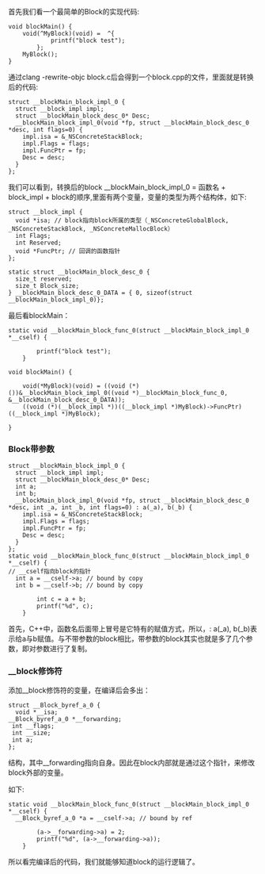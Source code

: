 首先我们看一个最简单的Block的实现代码:

	void blockMain() {
	    void(^MyBlock)(void) =  ^{
	            printf("block test");
	        };
	    MyBlock();
	}
	
通过clang -rewrite-objc block.c后会得到一个block.cpp的文件，里面就是转换后的代码:

	struct __blockMain_block_impl_0 {
	  struct __block_impl impl;
	  struct __blockMain_block_desc_0* Desc;
	  __blockMain_block_impl_0(void *fp, struct __blockMain_block_desc_0 *desc, int flags=0) {
	    impl.isa = &_NSConcreteStackBlock;
	    impl.Flags = flags;
	    impl.FuncPtr = fp;
	    Desc = desc;
	  }
	};
	
我们可以看到，转换后的block __blockMain_block_impl_0 = 函数名 + block_impl + block的顺序,里面有两个变量，变量的类型为两个结构体，如下:

	struct __block_impl {
	  void *isa; // block指向block所属的类型（_NSConcreteGlobalBlock, _NSConcreteStackBlock, _NSConcreteMallocBlock）
	  int Flags; 
	  int Reserved;
	  void *FuncPtr; // 回调的函数指针
	};
	
	static struct __blockMain_block_desc_0 {
	  size_t reserved;
	  size_t Block_size;
	} __blockMain_block_desc_0_DATA = { 0, sizeof(struct __blockMain_block_impl_0)};
	
最后看blockMain：

	static void __blockMain_block_func_0(struct __blockMain_block_impl_0 *__cself) {

            printf("block test");
        }

	void blockMain() {

	    void(*MyBlock)(void) = ((void (*)())&__blockMain_block_impl_0((void *)__blockMain_block_func_0, &__blockMain_block_desc_0_DATA));
	    ((void (*)(__block_impl *))((__block_impl *)MyBlock)->FuncPtr)((__block_impl *)MyBlock);

	}
	
	
### Block带参数

	struct __blockMain_block_impl_0 {
	  struct __block_impl impl;
	  struct __blockMain_block_desc_0* Desc;
	  int a;
	  int b;
	  __blockMain_block_impl_0(void *fp, struct __blockMain_block_desc_0 *desc, int _a, int _b, int flags=0) : a(_a), b(_b) {
	    impl.isa = &_NSConcreteStackBlock;
	    impl.Flags = flags;
	    impl.FuncPtr = fp;
	    Desc = desc;
	  }
	};
	static void __blockMain_block_func_0(struct __blockMain_block_impl_0 *__cself) {
	// __cself指向block的指针
	  int a = __cself->a; // bound by copy
	  int b = __cself->b; // bound by copy
	
	        int c = a + b;
	        printf("%d", c);
	    }
	    
首先，C++中，函数名后面带上冒号是它特有的赋值方式，所以，: a(_a), b(_b)表示给a与b赋值。与不带参数的block相比，带参数的block其实也就是多了几个参数，即对参数进行了复制。


### __block修饰符

添加__block修饰符的变量，在编译后会多出：

	struct __Block_byref_a_0 {
	  void *__isa;
	__Block_byref_a_0 *__forwarding;
	 int __flags;
	 int __size;
	 int a;
	};
	
结构，其中__forwarding指向自身。因此在block内部就是通过这个指针，来修改block外部的变量。

如下:

	static void __blockMain_block_func_0(struct __blockMain_block_impl_0 *__cself) {
	  __Block_byref_a_0 *a = __cself->a; // bound by ref
	
	        (a->__forwarding->a) = 2;
	        printf("%d", (a->__forwarding->a));
	    }
	    
所以看完编译后的代码，我们就能够知道block的运行逻辑了。